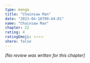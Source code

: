 ```yaml
---
type: manga
title: "Chainsaw Man"
date: "2023-04-16T09:44:01"
name: "Chainsaw Man"
chapter: 22
rating: 4
ratingEmoji: ⭐️⭐️⭐️⭐️
share: false
---
```


_[No review was written for this chapter]_
